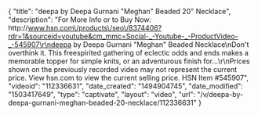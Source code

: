 {
    "title": "deepa by Deepa Gurnani \"Meghan\" Beaded 20\" Necklace",
    "description": "For More Info or to Buy Now: http:\/\/www.hsn.com\/products\/seo\/8374406?rdr=1&sourceid=youtube&cm_mmc=Social-_-Youtube-_-ProductVideo-_-545907\r\ndeepa by Deepa Gurnani \"Meghan\" Beaded Necklace\nDon't overthink it. This freespirited gathering of eclectic odds and ends makes a memorable topper for simple knits, or an adventurous finish for...\r\nPrices shown on the previously recorded video may not represent the current price.  View hsn.com to view the current selling price. HSN Item #545907",
    "videoid": "112336631",
    "date_created": "1494904745",
    "date_modified": "1503417649",
    "type": "captivate",
    "layout": "video",
    "url": "\/v\/deepa-by-deepa-gurnani-meghan-beaded-20-necklace\/112336631"
}